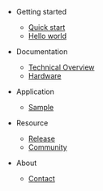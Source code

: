 - Getting started
  - [Quick start](quickstart.md)
  - [Hello world](helloworld.md)

- Documentation
  - [Technical Overview](technical-overview.md)
  - [Hardware](hardware.md)

- Application
  - [Sample](sample.md)

- Resource
  - [Release](release.md)
  - [Community](community.md)

- About
  - [Contact](contact.md)
